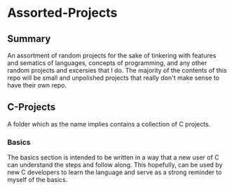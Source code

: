 # Assorted-Projects
## Summary
An assortment of random projects for the sake of tinkering with features and sematics of languages, concepts of programming, and any other random projects and excersies that I do. The majority of the contents of this repo will be small and unpolished projects that really don't make sense to have their own repo.

## C-Projects
A folder which as the name implies contains a collection of C projects.

### Basics
The basics section is intended to be written in a way that a new user of C can understand the steps and follow along. This hopefully, can be used by new C developers to learn the language and serve as a strong reminder to myself of the basics.
